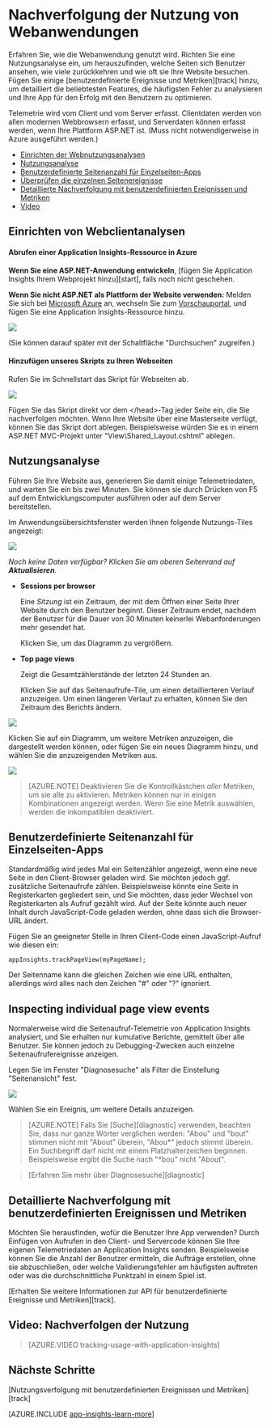 ﻿<properties 
	pageTitle="Nachverfolgung der Nutzung in Webanwendungen" 
	description="Protokollieren Sie Benutzeraktivitäten." 
	services="application-insights" 
	authors="alancameronwills" 
	manager="kamrani"/>

<tags 
	ms.service="application-insights" 
	ms.workload="tbd" 
	ms.tgt_pltfrm="ibiza" 
	ms.devlang="na" 
	ms.topic="article" 
	ms.date="2015-01-09" 
	ms.author="awills"/>
 
# Nachverfolgung der Nutzung von Webanwendungen

Erfahren Sie, wie die Webanwendung genutzt wird. Richten Sie eine Nutzungsanalyse ein, um herauszufinden, welche Seiten sich Benutzer ansehen, wie viele zurückkehren und wie oft sie Ihre Website besuchen. Fügen Sie einige [benutzerdefinierte Ereignisse und Metriken][track] hinzu, um detailliert die beliebtesten Features, die häufigsten Fehler zu analysieren und Ihre App für den Erfolg mit den Benutzern zu optimieren.

Telemetrie wird vom Client und vom Server erfasst. Clientdaten werden von allen modernen Webbrowsern erfasst, und Serverdaten können erfasst werden, wenn Ihre Plattform ASP.NET ist.  (Muss nicht notwendigerweise in Azure ausgeführt werden.) 

* [Einrichten der Webnutzungsanalysen](#webclient)
* [Nutzungsanalyse](#usage)
* [Benutzerdefinierte Seitenanzahl für Einzelseiten-Apps](#spa)
* [Überprüfen die einzelnen Seitenereignisse](#inspect)
* [Detaillierte Nachverfolgung mit benutzerdefinierten Ereignissen und Metriken](#custom)
* [Video](#video)

## <a name="webclient"></a> Einrichten von Webclientanalysen

#### Abrufen einer Application Insights-Ressource in Azure

**Wenn Sie eine ASP.NET-Anwendung entwickeln**, [fügen Sie Application Insights Ihrem Webprojekt hinzu][start], falls noch nicht geschehen. 

**Wenn Sie nicht ASP.NET als Plattform der Website verwenden:** Melden Sie sich bei [Microsoft Azure](http://azure.com) an, wechseln Sie zum [Vorschauportal](https://portal.azure.com), und fügen Sie eine Application Insights-Ressource hinzu.

![](./media/appinsights/appinsights-11newApp.png)

(Sie können darauf später mit der Schaltfläche "Durchsuchen" zugreifen.)



#### Hinzufügen unseres Skripts zu Ihren Webseiten

Rufen Sie im Schnellstart das Skript für Webseiten ab.

![](./media/appinsights/appinsights-06webcode.png)

Fügen Sie das Skript direkt vor dem &lt;/head&gt;-Tag jeder Seite ein, die Sie nachverfolgen möchten. Wenn Ihre Website über eine Masterseite verfügt, können Sie das Skript dort ablegen. Beispielsweise würden Sie es in einem ASP.NET MVC-Projekt unter "View\Shared\_Layout.cshtml" ablegen.

## <a name="usage"></a>Nutzungsanalyse

Führen Sie Ihre Website aus, generieren Sie damit einige Telemetriedaten, und warten Sie ein bis zwei Minuten. Sie können sie durch Drücken von F5 auf dem Entwicklungscomputer ausführen oder auf dem Server bereitstellen.

Im Anwendungsübersichtsfenster werden Ihnen folgende Nutzungs-Tiles angezeigt:

![](./media/appinsights/appinsights-47usage.png)

*Noch keine Daten verfügbar? Klicken Sie am oberen Seitenrand auf **Aktualisieren**.*

* **Sessions per browser**

    Eine *Sitzung* ist ein Zeitraum, der mit dem Öffnen einer Seite Ihrer Website durch den Benutzer beginnt. Dieser Zeitraum endet, nachdem der Benutzer für die Dauer von 30 Minuten keinerlei Webanforderungen mehr gesendet hat. 

    Klicken Sie, um das Diagramm zu vergrößern.

* **Top page views**

    Zeigt die Gesamtzählerstände der letzten 24 Stunden an.

    Klicken Sie auf das Seitenaufrufe-Tile, um einen detaillierteren Verlauf anzuzeigen. Um einen längeren Verlauf zu erhalten, können Sie den Zeitraum des Berichts ändern.

![](./media/appinsights/appinsights-49usage.png)


Klicken Sie auf ein Diagramm, um weitere Metriken anzuzeigen, die dargestellt werden können, oder fügen Sie ein neues Diagramm hinzu, und wählen Sie die anzuzeigenden Metriken aus.

![](./media/appinsights/appinsights-63usermetrics.png)

> [AZURE.NOTE] Deaktivieren Sie die Kontrollkästchen *aller* Metriken, um sie alle zu aktivieren. Metriken können nur in einigen Kombinationen angezeigt werden. Wenn Sie eine Metrik auswählen, werden die inkompatiblen deaktiviert.



## <a name="spa"></a> Benutzerdefinierte Seitenanzahl für Einzelseiten-Apps

Standardmäßig wird jedes Mal ein Seitenzähler angezeigt, wenn eine neue Seite in den Client-Browser geladen wird.  Sie möchten jedoch ggf. zusätzliche Seitenaufrufe zählen. Beispielsweise könnte eine Seite in Registerkarten gegliedert sein, und Sie möchten, dass jeder Wechsel von Registerkarten als Aufruf gezählt wird. Auf der Seite könnte auch neuer Inhalt durch JavaScript-Code geladen werden, ohne dass sich die Browser-URL ändert. 

Fügen Sie an geeigneter Stelle in Ihren Client-Code einen JavaScript-Aufruf wie diesen ein:

    appInsights.trackPageView(myPageName);

Der Seitenname kann die gleichen Zeichen wie eine URL enthalten, allerdings wird alles nach den Zeichen "#" oder "?" ignoriert.


## <a name="inspect"></a> Inspecting individual page view events

Normalerweise wird die Seitenaufruf-Telemetrie von Application Insights analysiert, und Sie erhalten nur kumulative Berichte, gemittelt über alle Benutzer. Sie können jedoch zu Debugging-Zwecken auch einzelne Seitenaufrufereignisse anzeigen.

Legen Sie im Fenster "Diagnosesuche" als Filter die Einstellung "Seitenansicht" fest.

![](./media/appinsights/appinsights-51searchpageviews.png)

Wählen Sie ein Ereignis, um weitere Details anzuzeigen.

> [AZURE.NOTE] Falls Sie [Suche][diagnostic] verwenden, beachten Sie, dass nur ganze Wörter verglichen werden: "Abou" und "bout" stimmen nicht mit "About" überein, "Abou*" jedoch stimmt überein. Ein Suchbegriff darf nicht mit einem Platzhalterzeichen beginnen. Beispielsweise ergibt die Suche nach "*bou" nicht "About". 

> [Erfahren Sie mehr über Diagnosesuche][diagnostic]

## <a name="custom"></a> Detaillierte Nachverfolgung mit benutzerdefinierten Ereignissen und Metriken

Möchten Sie herausfinden, wofür die Benutzer Ihre App verwenden? Durch Einfügen von Aufrufen in den Client- und Servercode können Sie Ihre eigenen Telemetriedaten an Application Insights senden. Beispielsweise können Sie die Anzahl der Benutzer ermitteln, die Aufträge erstellen, ohne sie abzuschließen, oder welche Validierungsfehler am häufigsten auftreten oder was die durchschnittliche Punktzahl in einem Spiel ist.

[Erhalten Sie weitere Informationen zur API für benutzerdefinierte Ereignisse und Metriken][track].

## <a name="video"></a> Video: Nachverfolgen der Nutzung

> [AZURE.VIDEO tracking-usage-with-application-insights]

## <a name="next"></a> Nächste Schritte

[Nutzungsverfolgung mit benutzerdefinierten Ereignissen und Metriken][track]




[AZURE.INCLUDE [app-insights-learn-more](../includes/app-insights-learn-more.md)]





<!--HONumber=35.2-->

<!--HONumber=46--> 
